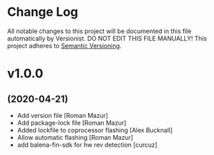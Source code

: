 # Change Log

All notable changes to this project will be documented in this file
automatically by Versionist. DO NOT EDIT THIS FILE MANUALLY!
This project adheres to [Semantic Versioning](http://semver.org/).

# v1.0.0
## (2020-04-21)

* Add version file [Roman Mazur]
* Add package-lock file [Roman Mazur]
* Added lockfile to coprocessor flashing [Alex Bucknall]
* Allow automatic flashing [Roman Mazur]
* add balena-fin-sdk for hw rev detection [curcuz]
